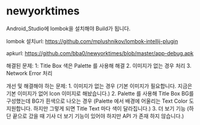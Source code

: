 # newyorktimes


Android_Studio에 lombok을 설치해야 Build가 됩니다.

lombok 설치url: https://github.com/mplushnikov/lombok-intellij-plugin

apkurl: https://github.com/bba0/newyorktimes/blob/master/app-debug.apk


해결된 문제:
                1: Title Box 색은 Palette 를 사용해 해결
                2. 이미지가 없는 경우 처리
                3. Network Error 처리


개선 및 해결해야 하는 문제:
                1. 이미지가 없는 경우 (기본 이미지가 필요합니다. 지금은 기본 이미지가 없어 Icon 이미지로 해놨습니다.)
                2. Palette 를 사용해 Title Box BG를 구성했는데 BG가 흰색으로 나오는 경우 (Palette 에서 배경에 어울리는 Text Color 도 지원합니다. 하지만 그렇게 되면 Title Text 마다 색이 달라집니다.)
                3. 더 보기 기능 (하단 끝으로 갔을 때 기사 더 보기 기능이 있어야 하지만 API 가 존재 하지 않습니다.)